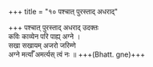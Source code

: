 +++
title = "१० पश्चात् पुरस्ताद् अधराद्"

+++
पश्चात् पुरस्ताद् अधराद् उदक्तः  
कविः काव्येन परि पाह्य् अग्ने ।  
सखा सखायम् अजरो जरिम्णे  
अग्ने मर्त्याँ अमर्त्यस् त्वं नः ॥ +++(Bhatt. gne)+++